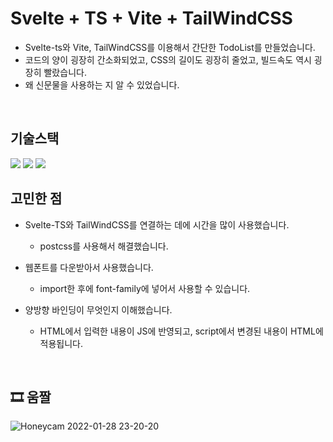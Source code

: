 # Svelte + TS + Vite + TailWindCSS

- Svelte-ts와 Vite, TailWindCSS를 이용해서 간단한 TodoList를 만들었습니다.
- 코드의 양이 굉장히 간소화되었고, CSS의 길이도 굉장히 줄었고, 빌드속도 역시 굉장히 빨랐습니다.
- 왜 신문물을 사용하는 지 알 수 있었습니다.

<br />

## 기술스택

<img src="https://img.shields.io/badge/Svelte-FF3E00?style=flat-square&logo=svelte&logoColor=white"/>
<img src="https://img.shields.io/badge/Vite-646CFF?style=flat-square&logo=vite&logoColor=white"/>
<img src="https://img.shields.io/badge/Tailwind_CSS-06B6D4?style=flat-square&logo=tailwindcss&logoColor=white"/>

<br />

## 고민한 점

- Svelte-TS와 TailWindCSS를 연결하는 데에 시간을 많이 사용했습니다.

  - postcss를 사용해서 해결했습니다.

- 웹폰트를 다운받아서 사용했습니다.

  - import한 후에 font-family에 넣어서 사용할 수 있습니다.

- 양방향 바인딩이 무엇인지 이해했습니다.
  - HTML에서 입력한 내용이 JS에 반영되고, script에서 변경된 내용이 HTML에 적용됩니다.

<br />

## 🎞 움짤

![Honeycam 2022-01-28 23-20-20](https://user-images.githubusercontent.com/14370441/151562824-0f670e45-6ecb-45ac-96bf-d0abab55449c.gif)
